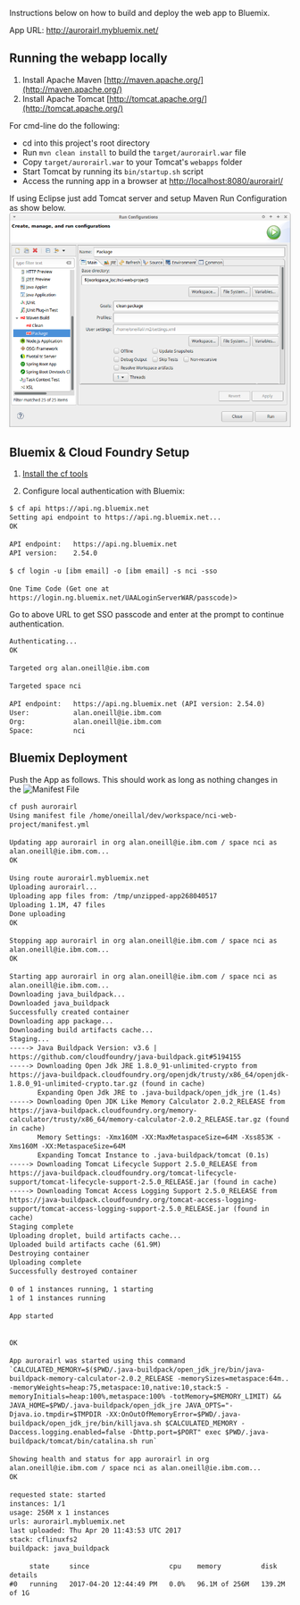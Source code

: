 Instructions below on how to build and deploy the web app to Bluemix.

App URL: http://aurorairl.mybluemix.net/

## Running the webapp locally

1. Install Apache Maven [http://maven.apache.org/](http://maven.apache.org/)
2. Install Apache Tomcat [http://tomcat.apache.org/](http://tomcat.apache.org/)

For cmd-line do the following:

  + cd into this project's root directory
  + Run `mvn clean install` to build the `target/aurorairl.war` file
  + Copy `target/aurorairl.war` to your Tomcat's `webapps` folder
  + Start Tomcat by running its `bin/startup.sh` script
  + Access the running app in a browser at <http://localhost:8080/aurorairl/>

If using Eclipse just add Tomcat server and setup Maven Run Configuration as show below.  
![](https://raw.githubusercontent.com/oneillal/nci-web-project/master/docs/Screenshot_2017-04-20_12-29-38.png)

## Bluemix & Cloud Foundry Setup

1. [Install the cf tools][]

[Install the cf tools]: https://github.com/cloudfoundry/cli/releases

2. Configure local authentication with Bluemix:
  
  ```
  $ cf api https://api.ng.bluemix.net
  Setting api endpoint to https://api.ng.bluemix.net...
  OK

  API endpoint:   https://api.ng.bluemix.net
  API version:    2.54.0

  $ cf login -u [ibm email] -o [ibm email] -s nci -sso

  One Time Code (Get one at https://login.ng.bluemix.net/UAALoginServerWAR/passcode)>
  ```  
Go to above URL to get SSO passcode and enter at the prompt to continue authentication.

  ```
  Authenticating...
  OK

  Targeted org alan.oneill@ie.ibm.com

  Targeted space nci
               
  API endpoint:   https://api.ng.bluemix.net (API version: 2.54.0)
  User:           alan.oneill@ie.ibm.com
  Org:            alan.oneill@ie.ibm.com
  Space:          nci
  ```

## Bluemix Deployment

Push the App as follows. This should work as long as nothing changes in the ![Manifest File](https://github.com/oneillal/nci-web-project/blob/master/manifest.yml)

  ```
  cf push aurorairl
  Using manifest file /home/oneillal/dev/workspace/nci-web-project/manifest.yml
  
  Updating app aurorairl in org alan.oneill@ie.ibm.com / space nci as alan.oneill@ie.ibm.com...
  OK
  
  Using route aurorairl.mybluemix.net
  Uploading aurorairl...
  Uploading app files from: /tmp/unzipped-app268040517
  Uploading 1.1M, 47 files
  Done uploading               
  OK
  
  Stopping app aurorairl in org alan.oneill@ie.ibm.com / space nci as alan.oneill@ie.ibm.com...
  OK
  
  Starting app aurorairl in org alan.oneill@ie.ibm.com / space nci as alan.oneill@ie.ibm.com...
  Downloading java_buildpack...
  Downloaded java_buildpack
  Successfully created container
  Downloading app package...
  Downloading build artifacts cache...
  Staging...
  -----> Java Buildpack Version: v3.6 | https://github.com/cloudfoundry/java-buildpack.git#5194155
  -----> Downloading Open Jdk JRE 1.8.0_91-unlimited-crypto from https://java-buildpack.cloudfoundry.org/openjdk/trusty/x86_64/openjdk-1.8.0_91-unlimited-crypto.tar.gz (found in cache)
         Expanding Open Jdk JRE to .java-buildpack/open_jdk_jre (1.4s)
  -----> Downloading Open JDK Like Memory Calculator 2.0.2_RELEASE from https://java-buildpack.cloudfoundry.org/memory-calculator/trusty/x86_64/memory-calculator-2.0.2_RELEASE.tar.gz (found in cache)
         Memory Settings: -Xmx160M -XX:MaxMetaspaceSize=64M -Xss853K -Xms160M -XX:MetaspaceSize=64M
         Expanding Tomcat Instance to .java-buildpack/tomcat (0.1s)
  -----> Downloading Tomcat Lifecycle Support 2.5.0_RELEASE from https://java-buildpack.cloudfoundry.org/tomcat-lifecycle-support/tomcat-lifecycle-support-2.5.0_RELEASE.jar (found in cache)
  -----> Downloading Tomcat Access Logging Support 2.5.0_RELEASE from https://java-buildpack.cloudfoundry.org/tomcat-access-logging-support/tomcat-access-logging-support-2.5.0_RELEASE.jar (found in cache)
  Staging complete
  Uploading droplet, build artifacts cache...
  Uploaded build artifacts cache (61.9M)
  Destroying container
  Uploading complete
  Successfully destroyed container
  
  0 of 1 instances running, 1 starting
  1 of 1 instances running
  
  App started
  
  
  OK
  
  App aurorairl was started using this command `CALCULATED_MEMORY=$($PWD/.java-buildpack/open_jdk_jre/bin/java-buildpack-memory-calculator-2.0.2_RELEASE -memorySizes=metaspace:64m.. -memoryWeights=heap:75,metaspace:10,native:10,stack:5 -memoryInitials=heap:100%,metaspace:100% -totMemory=$MEMORY_LIMIT) &&  JAVA_HOME=$PWD/.java-buildpack/open_jdk_jre JAVA_OPTS="-Djava.io.tmpdir=$TMPDIR -XX:OnOutOfMemoryError=$PWD/.java-buildpack/open_jdk_jre/bin/killjava.sh $CALCULATED_MEMORY -Daccess.logging.enabled=false -Dhttp.port=$PORT" exec $PWD/.java-buildpack/tomcat/bin/catalina.sh run`
  
  Showing health and status for app aurorairl in org alan.oneill@ie.ibm.com / space nci as alan.oneill@ie.ibm.com...
  OK
  
  requested state: started
  instances: 1/1
  usage: 256M x 1 instances
  urls: aurorairl.mybluemix.net
  last uploaded: Thu Apr 20 11:43:53 UTC 2017
  stack: cflinuxfs2
  buildpack: java_buildpack
  
       state     since                    cpu    memory          disk           details
  #0   running   2017-04-20 12:44:49 PM   0.0%   96.1M of 256M   139.2M of 1G
  ```  
